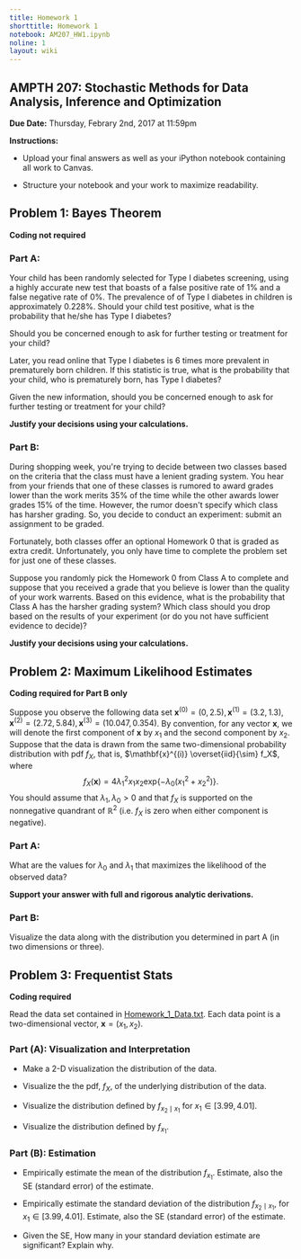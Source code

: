 ```yaml
---
title: Homework 1
shorttitle: Homework 1
notebook: AM207_HW1.ipynb
noline: 1
layout: wiki
---
```


## AMPTH 207: Stochastic Methods for Data Analysis, Inference and Optimization

**Due Date:** Thursday, Febrary 2nd, 2017 at 11:59pm

**Instructions:**

- Upload your final answers as well as your iPython notebook containing all work to Canvas.

- Structure your notebook and your work to maximize readability.

## Problem 1: Bayes Theorem

**Coding not required**

### Part A:
Your child has been randomly selected for Type I diabetes screening, using a highly accurate new test that boasts of a false positive rate of 1% and a false negative rate of 0%. The prevalence of of Type I diabetes in children is approximately 0.228%. Should your child test positive, what is the probability that he/she has Type I diabetes?

Should you be concerned enough to ask for further testing or treatment for your child?

Later, you read online that Type I diabetes is 6 times more prevalent in prematurely born children. If this statistic is true, what is the probability that your child, who is prematurely born, has Type I diabetes?

Given the new information, should you be concerned enough to ask for further testing or treatment for your child?

**Justify your decisions using your calculations.**

### Part B:

During shopping week, you're trying to decide between two classes based on the criteria that the class must have a lenient grading system. You hear from your friends that one of these classes is rumored to award grades lower than the work merits 35% of the time while the other awards lower grades 15% of the time. However, the rumor doesn't specify which class has harsher grading. So, you decide to conduct an experiment: submit an assignment to be graded. 

Fortunately, both classes offer an optional Homework 0 that is graded as extra credit. Unfortunately, you only have time to complete the problem set for just one of these classes. 

Suppose you randomly pick the Homework 0 from Class A to complete and suppose that you received a grade that you believe is lower than the quality of your work warrents. Based on this evidence, what is the probability that Class A has the harsher grading system? Which class should you drop based on the results of your experiment (or do you not have sufficient evidence to decide)?

**Justify your decisions using your calculations.**

## Problem 2: Maximum Likelihood Estimates

**Coding required for Part B only**

Suppose you observe the following data set $\mathbf{x}^{(0)} = (0, 2.5), \mathbf{x}^{(1)} = (3.2, 1.3), \mathbf{x}^{(2)} = (2.72, 5.84), \mathbf{x}^{(3)}= (10.047, 0.354)$. By convention, for any vector $\mathbf{x}$, we will denote the first component of $\mathbf{x}$ by $x_{1}$ and the second component by $x_{2}$. Suppose that the data is drawn from the same two-dimensional probability distribution with pdf $f_X$, that is, $\mathbf{x}^{(i)} \overset{iid}{\sim} f_X$, where
$$
f_X(\mathbf{x}) =  4\lambda_1^2 x_{1}x_{2} \mathrm{exp} \left\{-\lambda_0 (x^2_{1} + x^2_{2}) \right\}.
$$
You should assume that $\lambda_1, \lambda_0 > 0$ and that $f_X$ is supported on the nonnegative quandrant of $\mathbb{R}^2$ (i.e. $f_X$ is zero when either component is negative). 

### Part A:

What are the values for $\lambda_0$ and $\lambda_1$ that maximizes the likelihood of the observed data? 

**Support your answer with full and rigorous analytic derivations.**

### Part B:

Visualize the data along with the distribution you determined in part A (in two dimensions or three).

## Problem 3: Frequentist Stats
**Coding required**

Read the data set contained in [Homework_1_Data.txt](Homework_1_Data.txt). Each data point is a two-dimensional vector, $\mathbf{x} = (x_1, x_2)$.

### Part (A): Visualization and Interpretation

- Make a 2-D visualization the distribution of the data. 

- Visualize the the pdf, $f_X$, of the underlying distribution of the data.

- Visualize the distribution defined by $f_{x_2 \mid x_1}$ for $x_1 \in [3.99, 4.01]$.

- Visualize the distribution defined by $f_{x_1}$.


### Part (B): Estimation

- Empirically estimate the mean of the distribution $f_{x_1}$. Estimate, also the SE (standard error) of the estimate.

- Empirically estimate the standard deviation of the distribution $f_{x_2 \mid x_1}$, for $x_1 \in [3.99, 4.01]$. Estimate, also the SE (standard error) of the estimate.

- Given the SE, How many in your standard deviation estimate are significant? Explain why.
